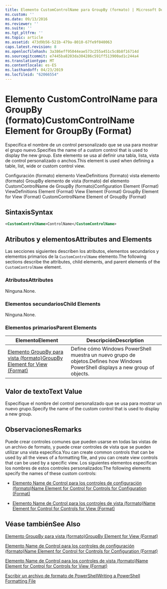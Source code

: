 ```yaml
---
title: Elemento CustomControlName para GroupBy (formato) | Microsoft Docs
ms.custom: ''
ms.date: 09/13/2016
ms.reviewer: ''
ms.suite: ''
ms.tgt_pltfrm: ''
ms.topic: article
ms.assetid: 473d9b56-521b-479a-8010-67fe9f040063
caps.latest.revision: 8
ms.openlocfilehash: 3a386eff95044eae573c255a451c5c8b8f16714d
ms.sourcegitcommit: e7445ba8203da304286c591ff513900ad1c244a4
ms.translationtype: MT
ms.contentlocale: es-ES
ms.lasthandoff: 04/23/2019
ms.locfileid: "62066554"
---
```

# <a name="customcontrolname-element-for-groupby-format"></a><span data-ttu-id="2b00f-102">Elemento CustomControlName para GroupBy (formato)</span><span class="sxs-lookup"><span data-stu-id="2b00f-102">CustomControlName Element for GroupBy (Format)</span></span>

<span data-ttu-id="2b00f-103">Especifica el nombre de un control personalizado que se usa para mostrar el grupo nuevo.</span><span class="sxs-lookup"><span data-stu-id="2b00f-103">Specifies the name of a custom control that is used to display the new group.</span></span> <span data-ttu-id="2b00f-104">Este elemento se usa al definir una tabla, lista, vista de control personalizado o anchos.</span><span class="sxs-lookup"><span data-stu-id="2b00f-104">This element is used when defining a table, list, wide or custom control view.</span></span>

<span data-ttu-id="2b00f-105">Configuración (formato) elemento ViewDefinitions (formato) vista elemento (formato) GroupBy elemento de vista (formato) del elemento CustomControlName de GroupBy (formato)</span><span class="sxs-lookup"><span data-stu-id="2b00f-105">Configuration Element (Format) ViewDefinitions Element (Format) View Element (Format) GroupBy Element for View (Format) CustomControlName Element of GroupBy (Format)</span></span>

## <a name="syntax"></a><span data-ttu-id="2b00f-106">Sintaxis</span><span class="sxs-lookup"><span data-stu-id="2b00f-106">Syntax</span></span>

```xml
<CustomControlName>ControlName</CustomControlName>
```

## <a name="attributes-and-elements"></a><span data-ttu-id="2b00f-107">Atributos y elementos</span><span class="sxs-lookup"><span data-stu-id="2b00f-107">Attributes and Elements</span></span>

<span data-ttu-id="2b00f-108">Las secciones siguientes describen los atributos, elementos secundarios y elementos primarios de la `CustomControlName` elemento.</span><span class="sxs-lookup"><span data-stu-id="2b00f-108">The following sections describe the attributes, child elements, and parent elements of the `CustomControlName` element.</span></span>

### <a name="attributes"></a><span data-ttu-id="2b00f-109">Atributos</span><span class="sxs-lookup"><span data-stu-id="2b00f-109">Attributes</span></span>

<span data-ttu-id="2b00f-110">Ninguna.</span><span class="sxs-lookup"><span data-stu-id="2b00f-110">None.</span></span>

### <a name="child-elements"></a><span data-ttu-id="2b00f-111">Elementos secundarios</span><span class="sxs-lookup"><span data-stu-id="2b00f-111">Child Elements</span></span>

<span data-ttu-id="2b00f-112">Ninguna.</span><span class="sxs-lookup"><span data-stu-id="2b00f-112">None.</span></span>

### <a name="parent-elements"></a><span data-ttu-id="2b00f-113">Elementos primarios</span><span class="sxs-lookup"><span data-stu-id="2b00f-113">Parent Elements</span></span>

|<span data-ttu-id="2b00f-114">Elemento</span><span class="sxs-lookup"><span data-stu-id="2b00f-114">Element</span></span>|<span data-ttu-id="2b00f-115">Descripción</span><span class="sxs-lookup"><span data-stu-id="2b00f-115">Description</span></span>|
|-------------|-----------------|
|[<span data-ttu-id="2b00f-116">Elemento GroupBy para vista (formato)</span><span class="sxs-lookup"><span data-stu-id="2b00f-116">GroupBy Element for View (Format)</span></span>](./groupby-element-for-view-format.md)|<span data-ttu-id="2b00f-117">Define cómo Windows PowerShell muestra un nuevo grupo de objetos.</span><span class="sxs-lookup"><span data-stu-id="2b00f-117">Defines how Windows PowerShell displays a new group of objects.</span></span>|

## <a name="text-value"></a><span data-ttu-id="2b00f-118">Valor de texto</span><span class="sxs-lookup"><span data-stu-id="2b00f-118">Text Value</span></span>

<span data-ttu-id="2b00f-119">Especifique el nombre del control personalizado que se usa para mostrar un nuevo grupo.</span><span class="sxs-lookup"><span data-stu-id="2b00f-119">Specify the name of the custom control that is used to display a new group.</span></span>

## <a name="remarks"></a><span data-ttu-id="2b00f-120">Observaciones</span><span class="sxs-lookup"><span data-stu-id="2b00f-120">Remarks</span></span>

<span data-ttu-id="2b00f-121">Puede crear controles comunes que pueden usarse en todas las vistas de un archivo de formato, y puede crear controles de vista que se pueden utilizar una vista específica.</span><span class="sxs-lookup"><span data-stu-id="2b00f-121">You can create common controls that can be used by all the views of a formatting file, and you can create view controls that can be used by a specific view.</span></span> <span data-ttu-id="2b00f-122">Los siguientes elementos especifican los nombres de estos controles personalizados:</span><span class="sxs-lookup"><span data-stu-id="2b00f-122">The following elements specify the names of these custom controls:</span></span>

- [<span data-ttu-id="2b00f-123">Elemento Name de Control para los controles de configuración (formato)</span><span class="sxs-lookup"><span data-stu-id="2b00f-123">Name Element for Control for Controls for Configuration (Format)</span></span>](./name-element-for-control-for-controls-for-configuration-format.md)

- [<span data-ttu-id="2b00f-124">Elemento Name de Control para los controles de vista (formato)</span><span class="sxs-lookup"><span data-stu-id="2b00f-124">Name Element for Control for Controls for View (Format)</span></span>](./name-element-for-control-for-controls-for-view-format.md)

## <a name="see-also"></a><span data-ttu-id="2b00f-125">Véase también</span><span class="sxs-lookup"><span data-stu-id="2b00f-125">See Also</span></span>

[<span data-ttu-id="2b00f-126">Elemento GroupBy para vista (formato)</span><span class="sxs-lookup"><span data-stu-id="2b00f-126">GroupBy Element for View (Format)</span></span>](./groupby-element-for-view-format.md)

[<span data-ttu-id="2b00f-127">Elemento Name de Control para los controles de configuración (formato)</span><span class="sxs-lookup"><span data-stu-id="2b00f-127">Name Element for Control for Controls for Configuration (Format)</span></span>](./name-element-for-control-for-controls-for-configuration-format.md)

[<span data-ttu-id="2b00f-128">Elemento Name de Control para los controles de vista (formato)</span><span class="sxs-lookup"><span data-stu-id="2b00f-128">Name Element for Control for Controls for View (Format)</span></span>](./name-element-for-control-for-controls-for-view-format.md)

[<span data-ttu-id="2b00f-129">Escribir un archivo de formato de PowerShell</span><span class="sxs-lookup"><span data-stu-id="2b00f-129">Writing a PowerShell Formatting File</span></span>](./writing-a-powershell-formatting-file.md)
